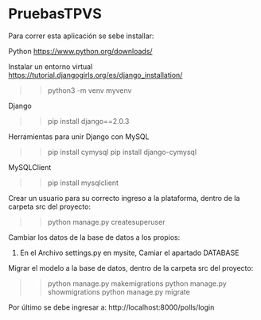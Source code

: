 # PruebasTPVS

Para correr esta aplicación se sebe installar:

Python
https://www.python.org/downloads/

Instalar un entorno virtual 
https://tutorial.djangogirls.org/es/django_installation/
>>python3 -m venv myvenv

Django
>>pip install django==2.0.3

Herramientas para unir Django con MySQL
>>pip install cymysql
>>pip install django-cymysql

MySQLClient
>>pip install mysqlclient

Crear un usuario para su correcto ingreso a la plataforma, dentro de la carpeta src del proyecto:
>>python manage.py createsuperuser

Cambiar los datos de la base de datos a los propios:
1. En el Archivo settings.py en mysite, Camiar el apartado DATABASE

Migrar el modelo a la base de datos, dentro de la carpeta src del proyecto:
>>python manage.py makemigrations
>>python manage.py showmigrations
>>python manage.py migrate

Por último se debe ingresar a:
http://localhost:8000/polls/login
